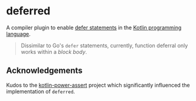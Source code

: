 # deferred

A compiler plugin to enable [defer statements](https://go.dev/ref/spec#Defer_statements) in
the [Kotlin programming language](https://kotlinlang.org/).

> Dissimilar to Go's `defer` statements, currently, function deferral only works within a *block body*.

## Acknowledgements

Kudos to the [kotlin-power-assert](https://github.com/bnorm/kotlin-power-assert) project which
significantly influenced the implementation of `deferred`. 

